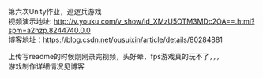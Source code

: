 第六次Unity作业，巡逻兵游戏  
视频演示地址: http://v.youku.com/v_show/id_XMzU5OTM3MDc2OA==.html?spm=a2hzp.8244740.0.0  
博客地址：https://blog.csdn.net/ousuixin/article/details/80284881

上传写readme的时候刚刚录完视频，头好晕，fps游戏真的玩不了，，，  
游戏制作详细情况见博客

